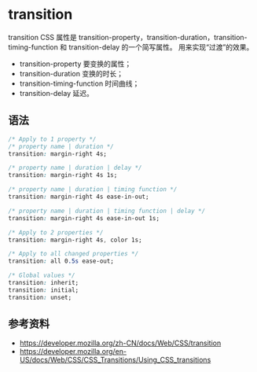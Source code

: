 # transition
transition CSS 属性是 transition-property，transition-duration，transition-timing-function 和 transition-delay 的一个简写属性。
用来实现“过渡”的效果。

- transition-property 要变换的属性；
- transition-duration 变换的时长；
- transition-timing-function 时间曲线；
- transition-delay 延迟。

## 语法
```css
/* Apply to 1 property */
/* property name | duration */
transition: margin-right 4s;

/* property name | duration | delay */
transition: margin-right 4s 1s;

/* property name | duration | timing function */
transition: margin-right 4s ease-in-out;

/* property name | duration | timing function | delay */
transition: margin-right 4s ease-in-out 1s;

/* Apply to 2 properties */
transition: margin-right 4s, color 1s;

/* Apply to all changed properties */
transition: all 0.5s ease-out;

/* Global values */
transition: inherit;
transition: initial;
transition: unset;
```

## 参考资料
- https://developer.mozilla.org/zh-CN/docs/Web/CSS/transition
- https://developer.mozilla.org/en-US/docs/Web/CSS/CSS_Transitions/Using_CSS_transitions